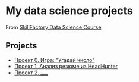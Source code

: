 # My data science projects
From [SkillFactory Data Science Course](https://skillfactory.ru/data-science-specialization)

## Projects

* [Проект 0. Игра: "Угадай число"](https://github.com/yaroslav-vorobyov/SF_DST/tree/main/PROJECT-0.%20Game%20''AI%20Guess%20Number'')
* [Проект 1. Анализ резюме из HeadHunter](https://github.com/yaroslav-vorobyov/SF_DST/tree/main/PROJECT-1.%20Resume%20analysis%20from%20HeadHunter)
* [Проект 2. ___](___)
